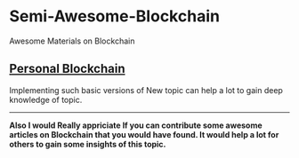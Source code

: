 # Semi-Awesome-Blockchain
Awesome Materials on Blockchain

## [Personal Blockchain](https://github.com/Ujjval-Patel/Semi-Awesome-Blockchain/tree/master/My%20Personal%20BlockChain)
 Implementing such basic versions of New topic can help a lot to gain deep knowledge of topic.

---
**Also I would Really appriciate If you can contribute some awesome articles on Blockchain that you would have found. It would help a lot for others to gain some insights of this topic.**
